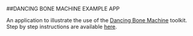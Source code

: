 ##DANCING BONE MACHINE EXAMPLE APP

An application to illustrate the use of the [Dancing Bone Machine](http://dancingbonemachine.elsoftwarehamuerto.org) toolkit. Step by step instructions are available [here](http://dancingbonemacine.elsoftwarehamuerto.org/tutorial.html). 

